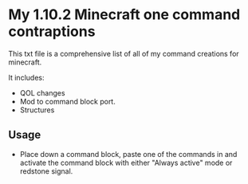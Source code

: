 # My 1.10.2 Minecraft one command contraptions

This txt file is a comprehensive list of all of my command creations for minecraft.

It includes:
- QOL changes
- Mod to command block port.
- Structures

## Usage

- Place down a command block, paste one of the commands in and activate the command block with either "Always active" mode or redstone signal.